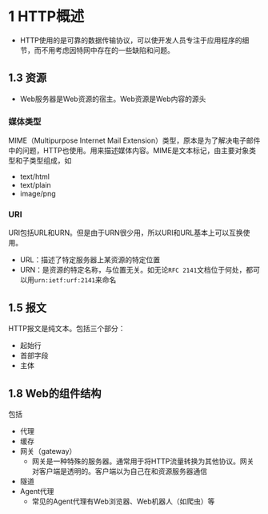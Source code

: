 # 1 HTTP概述

- HTTP使用的是可靠的数据传输协议，可以使开发人员专注于应用程序的细节，而不用考虑因特网中存在的一些缺陷和问题。

## 1.3 资源

- Web服务器是Web资源的宿主。Web资源是Web内容的源头

### 媒体类型

MIME（Multipurpose Internet Mail Extension）类型，原本是为了解决电子邮件中的问题，HTTP也使用。用来描述媒体内容。MIME是文本标记，由主要对象类型和子类型组成，如

- text/html
- text/plain
- image/png

### URI

URI包括URL和URN。但是由于URN很少用，所以URI和URL基本上可以互换使用。

- URL：描述了特定服务器上某资源的特定位置
- URN：是资源的特定名称，与位置无关。如无论`RFC 2141`文档位于何处，都可以用`urn:ietf:urf:2141`来命名

## 1.5 报文

HTTP报文是纯文本。包括三个部分：

- 起始行
- 首部字段
- 主体

## 1.8 Web的组件结构

包括

- 代理
- 缓存
- 网关（gateway）
  - 网关是一种特殊的服务器。通常用于将HTTP流量转换为其他协议。网关对客户端是透明的。客户端以为自己在和资源服务器通信
- 隧道
- Agent代理
  - 常见的Agent代理有Web浏览器、Web机器人（如爬虫）等
